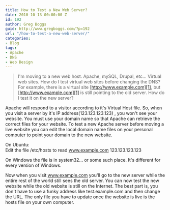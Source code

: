 ```yaml
---
title: How to Test a New Web Server?
date: 2010-10-13 00:00:00 Z
id: 192
author: Greg Boggs
guid: http://www.gregboggs.com/?p=192
url: "/how-to-test-a-new-web-server/"
categories:
- Blog
tags:
- Apache
- DNS
- Web Design
---
```


> I'm moving to a new web host. Apache, mySQL, Drupal, etc&#8230; Virtual web sites. How do I test virtual web sites before changing the DNS? For example, there is a virtual site [http://www.example.com][1], but [http://www.example.com][1] is still pointing to the old server. How do I test it on the new server?

Apache will respond to a visitor according to it's Virtual Host file. So, when you visit a server by it's IP address(123.123.123.123) , you won't see your website. You must use your domain name so that Apache can retrieve the correct files for your website. To test a new Apache server before moving a live website you can edit the local domain name files on your personal computer to point your domain to the new website.

On Ubuntu:  
Edit the file /etc/hosts to read www.example.com 123.123.123.123

On Windows the file is in system32&#8230; or some such place. It's different for every version of Windows.

Now when you visit www.example.com you'll go to the new server while the entire rest of the world still sees the old server. You can now test the new website while the old website is still on the Internet. The best part is, you don't have to use a funky address like test.example.com and then change the URL. The only file you have to update once the website is live is the hosts file on your own computer.

 [1]: #